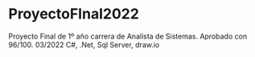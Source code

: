 # ProyectoFInal2022
Proyecto Final de 1º año carrera de Analista de Sistemas. Aprobado con 96/100. 03/2022
C#, .Net, Sql Server, draw.io
